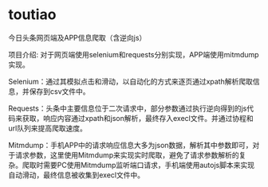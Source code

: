 # toutiao
今日头条网页端及APP信息爬取（含逆向js）

项目介绍: 对于网页端使用selenium和requests分别实现，APP端使用mitmdump实现。


Selenium：通过其模拟点击和滑动，以自动化的方式来逐页通过xpath解析爬取信息，并保存到csv文件中。


Requests：头条中主要信息位于二次请求中，部分参数通过执行逆向得到的js代码来获取，响应内容通过xpath和json解析，最终存入execl文件。并通过协程和url队列来提高爬取速度。


Mitmdump：手机APP中的请求响应信息大多为json数据，解析其中参数即可，对于请求参数，这里使用Mitmdump来实现实时爬取，避免了请求参数解析的复杂。爬取时需要PC使用Mitmdump监听端口请求，手机端使用autojs脚本来实现自动滑动，最终信息被收集到execl文件中。

